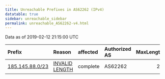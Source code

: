 ```yaml
---
title: Unreachable Prefixes in AS62262 (IPv4)
datatable: true
sidebar: unreachable_sidebar
permalink: unreachable_AS62262-v4.html
---
```


Data as of 2019-02-12 21:15:00 UTC


<div class="datatable-begin"></div>

| Prefix                                                   | Reason                                                                                                    | affected   | Authorized AS   |   MaxLength | Anchor                                         |   unreachable /24s |
|:---------------------------------------------------------|:----------------------------------------------------------------------------------------------------------|:-----------|:----------------|------------:|:-----------------------------------------------|-------------------:|
| [185.145.88.0/23](https://stat.ripe.net/185.145.88.0/23) | [INVALID LENGTH](https://rpki-validator.ripe.net/announcement-preview?asn=AS62262&prefix=185.145.88.0/23) | complete   | AS62262         |          22 | [RIPE](unreachable_RIPE_NCC_RPKI_Root-v4.html) |                  2 |

<div class="datatable-end"></div>